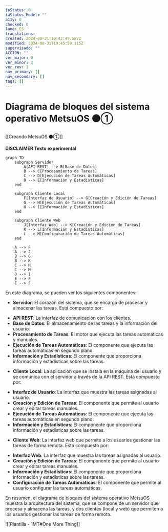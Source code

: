 ```yaml
---
iaStatus: 0
iaStatus_Model: ""
a11y: 0
checked: 0
lang: ES
translations: 
created: 2024-08-31T19:42:49.587Z
modified: 2024-08-31T19:45:59.115Z
supervisado: ""
ACCION: ""
ver_major: 0
ver_minor: 3
ver_rev: 1
nav_primary: []
nav_secondary: []
tags: []
---
```

# Diagrama de bloques del sistema operativo MetsuOS  ⚫①

[[Creando MetsuOS ⚫①]]

**DISCLAIMER Texto experimental**

```mermaid
graph TD
    subgraph Servidor
        A[API REST] --> B[Base de Datos]
        B --> C[Procesamiento de Tareas]
        C --> D[Ejecución de Tareas Automáticas]
        D --> E[Información y Estadísticas]
    end

    subgraph Cliente Local
        F[Interfaz de Usuario] --> G[Creación y Edición de Tareas]
        G --> H[Ejecución de Tareas Automáticas]
        H --> I[Información y Estadísticas]
    end

    subgraph Cliente Web
        J[Interfaz Web] --> K[Creación y Edición de Tareas]
        K --> L[Información y Estadísticas]
        L --> M[Configuración de Tareas Automáticas]
    end

    A --> F
    A --> J
    B --> G
    B --> K
    C --> H
    C --> M
    D --> I
    E --> F
    E --> J
```

En este diagrama, se pueden ver los siguientes componentes:

* **Servidor**: El corazón del sistema, que se encarga de procesar y almacenar las tareas. Está compuesto por:
 + **API REST**: La interfaz de comunicación con los clientes.
 + **Base de Datos**: El almacenamiento de las tareas y la información del usuario.
 + **Procesamiento de Tareas**: El motor que ejecuta las tareas automáticas y manuales.
 + **Ejecución de Tareas Automáticas**: El componente que ejecuta las tareas automáticas en segundo plano.
 + **Información y Estadísticas**: El componente que proporciona información y estadísticas sobre las tareas.
* **Cliente Local**: La aplicación que se instala en la máquina del usuario y se comunica con el servidor a través de la API REST. Está compuesto por:
 + **Interfaz de Usuario**: La interfaz que muestra las tareas asignadas al usuario.
 + **Creación y Edición de Tareas**: El componente que permite al usuario crear y editar tareas manuales.
 + **Ejecución de Tareas Automáticas**: El componente que ejecuta las tareas automáticas en segundo plano.
 + **Información y Estadísticas**: El componente que proporciona información y estadísticas sobre las tareas.
* **Cliente Web**: La interfaz web que permite a los usuarios gestionar las tareas de forma remota. Está compuesto por:
 + **Interfaz Web**: La interfaz que muestra las tareas asignadas al usuario.
 + **Creación y Edición de Tareas**: El componente que permite al usuario crear y editar tareas manuales.
 + **Información y Estadísticas**: El componente que proporciona información y estadísticas sobre las tareas.
 + **Configuración de Tareas Automáticas**: El componente que permite al usuario configurar las tareas automáticas.

En resumen, el diagrama de bloques del sistema operativo MetsuOS muestra la arquitectura del sistema, que se compone de un servidor que procesa y almacena las tareas, y dos clientes (local y web) que permiten a los usuarios gestionar las tareas de forma remota.

![[Plantilla - 1MT#One More Thing]]